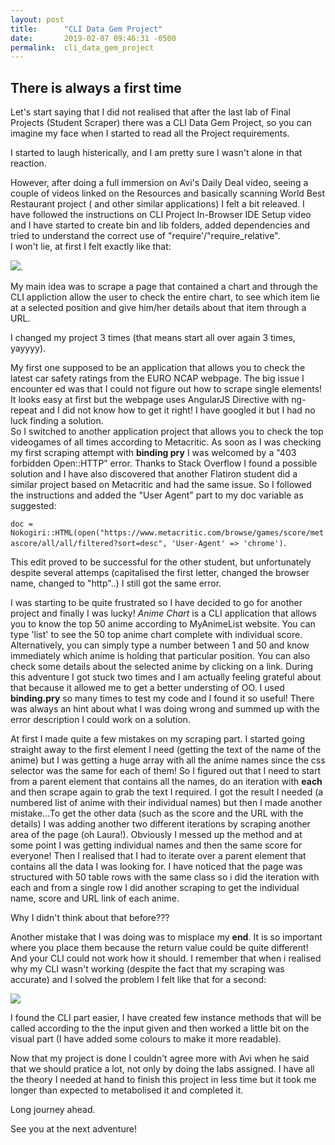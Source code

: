 ```yaml
---
layout: post
title:      "CLI Data Gem Project"
date:       2019-02-07 09:46:31 -0500
permalink:  cli_data_gem_project
---
```


## There is always a first time


Let's start saying that I did not realised that after the last lab of Final Projects  (Student Scraper) there was a CLI Data Gem Project, so you can imagine my face when I started to read all the Project requirements. 

I started to laugh histerically, and I am pretty sure I wasn't alone in that reaction. 

However, after doing a full immersion on Avi's Daily Deal video,  seeing  a couple of videos linked on the Resources and basically scanning World Best Restaurant project ( and other similar applications) I felt a bit releaved. 
I have followed the instructions on CLI Project In-Browser IDE Setup video and I have started to create bin and lib folders, added dependencies and  tried to understand the correct use of "require'/"require_relative".  
I won't lie, at first I felt exactly like that: 

![](https://i.kym-cdn.com/photos/images/original/000/234/765/b7e.jpg).

My main idea was to scrape a page that contained a chart and through the CLI appliction allow the user to check the entire chart, to see which item lie at a selected position and give him/her details about that item through a URL.

I changed my project 3 times (that means start all over again 3 times, yayyyy). 

My first one supposed to be an application that allows you to check the latest car safety ratings from the EURO NCAP webpage. The big issue I encounter ed was that I could not figure out how to scrape single elements! It looks easy at first but the webpage uses AngularJS Directive with ng-repeat and I did not know how to get it right! 
I have googled it  but I had no luck finding a solution.  
So I switched to another application project that allows you to check the top videogames of all times according to Metacritic. 
As soon as I was checking my first scraping attempt with **binding pry** I was welcomed by a "403 forbidden Open::HTTP” error. Thanks to Stack Overflow I found a possible solution and I have also discovered that another Flatiron student did a similar project based on Metacritic and had the same issue. 
So I followed the instructions and added the "User Agent" part to my doc variable as suggested:

`doc = Nokogiri::HTML(open("https://www.metacritic.com/browse/games/score/metascore/all/all/filtered?sort=desc", 'User-Agent' => 'chrome')`. 

This edit proved to be successful for the other student, but unfortunately despite several attemps (capitalised the first letter, changed the browser name, changed to "http"..) I still got the same error. 

I was starting to be quite frustrated so I have decided to go for another project and finally I was lucky!
*Anime Chart* is a CLI application that allows you to know the top 50 anime according to MyAnimeList website. 
You can type 'list' to see the 50 top anime chart complete with individual score. Alternatively, you can simply type a number between 1 and 50 and know immediately which anime is holding that particular position. You can also check some details about the selected anime by clicking on a link.
During this adventure I got stuck two times and I am actually feeling grateful about that because it allowed me to get a better understing of OO. I used **binding.pry** so many times to test my code and I found it so useful! There was always an hint about what I was doing wrong and summed up with the error description I could work on a solution.

At first I made quite a few mistakes on my scraping part. I started going straight away to the first element I need (getting the text of the name of the anime) but I was getting a huge array with all the anime names since the css selector was the same for each of them! So I figured out that I need to start from a parent element that contains all the names, do an iteration with **each** and then scrape again to grab the text I required.  I got the result I needed (a numbered list of anime with their individual names) but then I made another mistake...To get the other data (such as the score and the URL with the details) I was adding another two different iterations by scraping  another area of the page (oh Laura!). 
Obviously I messed up the method and at some point I was getting individual names and then the same score for everyone! 
Then I realised that I had to iterate over a  parent element that contains all the data I was looking for. I have noticed that the page was structured with 50 table rows with the same class so i did the iteration with each and from a single row I did another scraping to get the individual name, score and URL link of each anime.

Why I didn't think about that before??? 

Another mistake that I was doing was to misplace my **end**. It is so important where you place them because the return value could be quite different! And your CLI could not work how it should. 
I remember that when i realised why my CLI wasn't working (despite the fact that my scraping was accurate) and I solved the problem I felt like that for a second:

![](https://1.bp.blogspot.com/-guWNS3BNoIQ/W31YDRcRG4I/AAAAAAAAHCk/B5aTAminiXIEmDJygr8SiVzOOKw4RMwTgCLcBGAs/s1600/hackerman.jpg)


I found the CLI part easier, I have created few instance methods that will be called  according to the the input given and then worked a little bit on the visual part (I have added some colours to make it more readable).

Now that my project is done I couldn't agree more with Avi when he said that we should pratice a lot, not only by doing the labs assigned. I have all the theory I needed at hand to finish this project in less time but it took me longer than expected to metabolised it and completed it.

Long journey ahead.

See you at the next adventure! 








